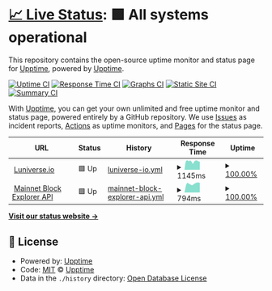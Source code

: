# [📈 Live Status](https://upptime.github.io/upptime): <!--live status--> **🟩 All systems operational**

This repository contains the open-source uptime monitor and status page for [Upptime](https://upptime.js.org), powered by [Upptime](https://github.com/upptime/upptime).

[![Uptime CI](https://github.com/kim-yeonjung/luniverse-monitor/workflows/Uptime%20CI/badge.svg)](https://github.com/kim-yeonjung/luniverse-monitor/actions?query=workflow%3A%22Uptime+CI%22)
[![Response Time CI](https://github.com/kim-yeonjung/luniverse-monitor/workflows/Response%20Time%20CI/badge.svg)](https://github.com/kim-yeonjung/luniverse-monitor/actions?query=workflow%3A%22Response+Time+CI%22)
[![Graphs CI](https://github.com/kim-yeonjung/luniverse-monitor/workflows/Graphs%20CI/badge.svg)](https://github.com/kim-yeonjung/luniverse-monitor/actions?query=workflow%3A%22Graphs+CI%22)
[![Static Site CI](https://github.com/kim-yeonjung/luniverse-monitor/workflows/Static%20Site%20CI/badge.svg)](https://github.com/kim-yeonjung/luniverse-monitor/actions?query=workflow%3A%22Static+Site+CI%22)
[![Summary CI](https://github.com/kim-yeonjung/luniverse-monitor/workflows/Summary%20CI/badge.svg)](https://github.com/kim-yeonjung/luniverse-monitor/actions?query=workflow%3A%22Summary+CI%22)

With [Upptime](https://upptime.js.org), you can get your own unlimited and free uptime monitor and status page, powered entirely by a GitHub repository. We use [Issues](https://github.com/upptime/upptime/issues) as incident reports, [Actions](https://github.com/kim-yeonjung/luniverse-monitor/actions) as uptime monitors, and [Pages](https://upptime.github.io/upptime) for the status page.

<!--start: status pages-->
<!-- This summary is generated by Upptime (https://github.com/upptime/upptime) -->
<!-- Do not edit this manually, your changes will be overwritten -->
<!-- prettier-ignore -->
| URL | Status | History | Response Time | Uptime |
| --- | ------ | ------- | ------------- | ------ |
| <img alt="" src="https://icons.duckduckgo.com/ip3/www.luniverse.io.ico" height="13"> [Luniverse.io](https://www.luniverse.io) | 🟩 Up | [luniverse-io.yml](https://github.com/kim-yeonjung/luniverse-monitor/commits/HEAD/history/luniverse-io.yml) | <details><summary><img alt="Response time graph" src="./graphs/luniverse-io/response-time-week.png" height="20"> 1145ms</summary><br><a href="https://kim-yeonjung.github.io/luniverse-monitor/history/luniverse-io"><img alt="Response time 1145" src="https://img.shields.io/endpoint?url=https%3A%2F%2Fraw.githubusercontent.com%2Fkim-yeonjung%2Fluniverse-monitor%2FHEAD%2Fapi%2Fluniverse-io%2Fresponse-time.json"></a><br><a href="https://kim-yeonjung.github.io/luniverse-monitor/history/luniverse-io"><img alt="24-hour response time 1100" src="https://img.shields.io/endpoint?url=https%3A%2F%2Fraw.githubusercontent.com%2Fkim-yeonjung%2Fluniverse-monitor%2FHEAD%2Fapi%2Fluniverse-io%2Fresponse-time-day.json"></a><br><a href="https://kim-yeonjung.github.io/luniverse-monitor/history/luniverse-io"><img alt="7-day response time 1145" src="https://img.shields.io/endpoint?url=https%3A%2F%2Fraw.githubusercontent.com%2Fkim-yeonjung%2Fluniverse-monitor%2FHEAD%2Fapi%2Fluniverse-io%2Fresponse-time-week.json"></a><br><a href="https://kim-yeonjung.github.io/luniverse-monitor/history/luniverse-io"><img alt="30-day response time 1145" src="https://img.shields.io/endpoint?url=https%3A%2F%2Fraw.githubusercontent.com%2Fkim-yeonjung%2Fluniverse-monitor%2FHEAD%2Fapi%2Fluniverse-io%2Fresponse-time-month.json"></a><br><a href="https://kim-yeonjung.github.io/luniverse-monitor/history/luniverse-io"><img alt="1-year response time 1145" src="https://img.shields.io/endpoint?url=https%3A%2F%2Fraw.githubusercontent.com%2Fkim-yeonjung%2Fluniverse-monitor%2FHEAD%2Fapi%2Fluniverse-io%2Fresponse-time-year.json"></a></details> | <details><summary><a href="https://kim-yeonjung.github.io/luniverse-monitor/history/luniverse-io">100.00%</a></summary><a href="https://kim-yeonjung.github.io/luniverse-monitor/history/luniverse-io"><img alt="All-time uptime 100.00%" src="https://img.shields.io/endpoint?url=https%3A%2F%2Fraw.githubusercontent.com%2Fkim-yeonjung%2Fluniverse-monitor%2FHEAD%2Fapi%2Fluniverse-io%2Fuptime.json"></a><br><a href="https://kim-yeonjung.github.io/luniverse-monitor/history/luniverse-io"><img alt="24-hour uptime 100.00%" src="https://img.shields.io/endpoint?url=https%3A%2F%2Fraw.githubusercontent.com%2Fkim-yeonjung%2Fluniverse-monitor%2FHEAD%2Fapi%2Fluniverse-io%2Fuptime-day.json"></a><br><a href="https://kim-yeonjung.github.io/luniverse-monitor/history/luniverse-io"><img alt="7-day uptime 100.00%" src="https://img.shields.io/endpoint?url=https%3A%2F%2Fraw.githubusercontent.com%2Fkim-yeonjung%2Fluniverse-monitor%2FHEAD%2Fapi%2Fluniverse-io%2Fuptime-week.json"></a><br><a href="https://kim-yeonjung.github.io/luniverse-monitor/history/luniverse-io"><img alt="30-day uptime 100.00%" src="https://img.shields.io/endpoint?url=https%3A%2F%2Fraw.githubusercontent.com%2Fkim-yeonjung%2Fluniverse-monitor%2FHEAD%2Fapi%2Fluniverse-io%2Fuptime-month.json"></a><br><a href="https://kim-yeonjung.github.io/luniverse-monitor/history/luniverse-io"><img alt="1-year uptime 100.00%" src="https://img.shields.io/endpoint?url=https%3A%2F%2Fraw.githubusercontent.com%2Fkim-yeonjung%2Fluniverse-monitor%2FHEAD%2Fapi%2Fluniverse-io%2Fuptime-year.json"></a></details>
| <img alt="" src="https://icons.duckduckgo.com/ip3/api.luniverse.io.ico" height="13"> [Mainnet Block Explorer API](https://api.luniverse.io/scan/v1.0/chains/0) | 🟩 Up | [mainnet-block-explorer-api.yml](https://github.com/kim-yeonjung/luniverse-monitor/commits/HEAD/history/mainnet-block-explorer-api.yml) | <details><summary><img alt="Response time graph" src="./graphs/mainnet-block-explorer-api/response-time-week.png" height="20"> 794ms</summary><br><a href="https://kim-yeonjung.github.io/luniverse-monitor/history/mainnet-block-explorer-api"><img alt="Response time 794" src="https://img.shields.io/endpoint?url=https%3A%2F%2Fraw.githubusercontent.com%2Fkim-yeonjung%2Fluniverse-monitor%2FHEAD%2Fapi%2Fmainnet-block-explorer-api%2Fresponse-time.json"></a><br><a href="https://kim-yeonjung.github.io/luniverse-monitor/history/mainnet-block-explorer-api"><img alt="24-hour response time 831" src="https://img.shields.io/endpoint?url=https%3A%2F%2Fraw.githubusercontent.com%2Fkim-yeonjung%2Fluniverse-monitor%2FHEAD%2Fapi%2Fmainnet-block-explorer-api%2Fresponse-time-day.json"></a><br><a href="https://kim-yeonjung.github.io/luniverse-monitor/history/mainnet-block-explorer-api"><img alt="7-day response time 794" src="https://img.shields.io/endpoint?url=https%3A%2F%2Fraw.githubusercontent.com%2Fkim-yeonjung%2Fluniverse-monitor%2FHEAD%2Fapi%2Fmainnet-block-explorer-api%2Fresponse-time-week.json"></a><br><a href="https://kim-yeonjung.github.io/luniverse-monitor/history/mainnet-block-explorer-api"><img alt="30-day response time 794" src="https://img.shields.io/endpoint?url=https%3A%2F%2Fraw.githubusercontent.com%2Fkim-yeonjung%2Fluniverse-monitor%2FHEAD%2Fapi%2Fmainnet-block-explorer-api%2Fresponse-time-month.json"></a><br><a href="https://kim-yeonjung.github.io/luniverse-monitor/history/mainnet-block-explorer-api"><img alt="1-year response time 794" src="https://img.shields.io/endpoint?url=https%3A%2F%2Fraw.githubusercontent.com%2Fkim-yeonjung%2Fluniverse-monitor%2FHEAD%2Fapi%2Fmainnet-block-explorer-api%2Fresponse-time-year.json"></a></details> | <details><summary><a href="https://kim-yeonjung.github.io/luniverse-monitor/history/mainnet-block-explorer-api">100.00%</a></summary><a href="https://kim-yeonjung.github.io/luniverse-monitor/history/mainnet-block-explorer-api"><img alt="All-time uptime 100.00%" src="https://img.shields.io/endpoint?url=https%3A%2F%2Fraw.githubusercontent.com%2Fkim-yeonjung%2Fluniverse-monitor%2FHEAD%2Fapi%2Fmainnet-block-explorer-api%2Fuptime.json"></a><br><a href="https://kim-yeonjung.github.io/luniverse-monitor/history/mainnet-block-explorer-api"><img alt="24-hour uptime 100.00%" src="https://img.shields.io/endpoint?url=https%3A%2F%2Fraw.githubusercontent.com%2Fkim-yeonjung%2Fluniverse-monitor%2FHEAD%2Fapi%2Fmainnet-block-explorer-api%2Fuptime-day.json"></a><br><a href="https://kim-yeonjung.github.io/luniverse-monitor/history/mainnet-block-explorer-api"><img alt="7-day uptime 100.00%" src="https://img.shields.io/endpoint?url=https%3A%2F%2Fraw.githubusercontent.com%2Fkim-yeonjung%2Fluniverse-monitor%2FHEAD%2Fapi%2Fmainnet-block-explorer-api%2Fuptime-week.json"></a><br><a href="https://kim-yeonjung.github.io/luniverse-monitor/history/mainnet-block-explorer-api"><img alt="30-day uptime 100.00%" src="https://img.shields.io/endpoint?url=https%3A%2F%2Fraw.githubusercontent.com%2Fkim-yeonjung%2Fluniverse-monitor%2FHEAD%2Fapi%2Fmainnet-block-explorer-api%2Fuptime-month.json"></a><br><a href="https://kim-yeonjung.github.io/luniverse-monitor/history/mainnet-block-explorer-api"><img alt="1-year uptime 100.00%" src="https://img.shields.io/endpoint?url=https%3A%2F%2Fraw.githubusercontent.com%2Fkim-yeonjung%2Fluniverse-monitor%2FHEAD%2Fapi%2Fmainnet-block-explorer-api%2Fuptime-year.json"></a></details>

<!--end: status pages-->

[**Visit our status website →**](https://upptime.github.io/upptime)

## 📄 License

- Powered by: [Upptime](https://github.com/upptime/upptime)
- Code: [MIT](./LICENSE) © [Upptime](https://upptime.js.org)
- Data in the `./history` directory: [Open Database License](https://opendatacommons.org/licenses/odbl/1-0/)

